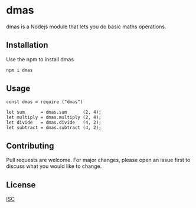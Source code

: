 # dmas

dmas is a Nodejs module that lets you do basic maths operations.

## Installation

Use the npm to install dmas

```bash
npm i dmas
```

## Usage

```
const dmas = require ("dmas")

let sum      = dmas.sum      (2, 4);
let multiply = dmas.multiply (2, 4);
let divide   = dmas.divide   (4, 2);
let subtract = dmas.subtract (4, 2);
```

## Contributing
Pull requests are welcome. For major changes, please open an issue first to discuss what you would like to change.

## License
[ISC](http://opensource.org/licenses/ISC)
